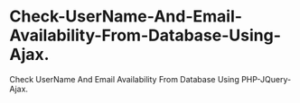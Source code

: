 # Check-UserName-And-Email-Availability-From-Database-Using-Ajax.
Check UserName And Email Availability From Database Using PHP-JQuery-Ajax.
